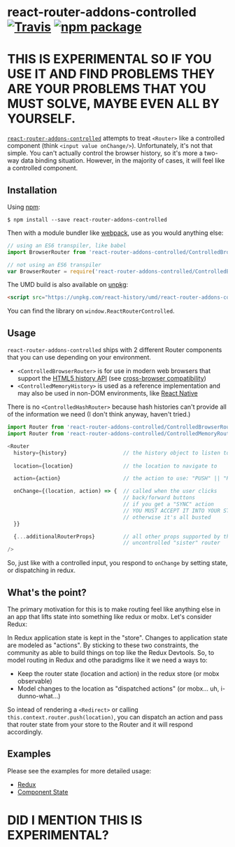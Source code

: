# react-router-addons-controlled [![Travis][build-badge]][build] [![npm package][npm-badge]][npm]

[build-badge]: https://img.shields.io/travis/ReactTraining/react-router-addons-controlled/master.svg?style=flat-square
[build]: https://travis-ci.org/ReactTraining/react-router-addons-controlled

[npm-badge]: https://img.shields.io/npm/v/react-router-addons-controlled.svg?style=flat-square
[npm]: https://www.npmjs.com/package/react-router-addons-controlled

# THIS IS EXPERIMENTAL SO IF YOU USE IT AND FIND PROBLEMS THEY ARE YOUR PROBLEMS THAT YOU MUST SOLVE, MAYBE EVEN ALL BY YOURSELF.

[`react-router-addons-controlled`](https://www.npmjs.com/package/react-router-addons-controlled) attempts to treat `<Router>` like a controlled component (think `<input value onChange/>`). Unfortunately, it's not that simple. You can't actually control the browser history, so it's more a two-way data binding situation. However, in the majority of cases, it will feel like a controlled component.

## Installation

Using [npm](https://www.npmjs.com/):

    $ npm install --save react-router-addons-controlled

Then with a module bundler like [webpack](https://webpack.github.io/), use as you would anything else:

```js
// using an ES6 transpiler, like babel
import BrowserRouter from 'react-router-addons-controlled/ControlledBrowserRouter'

// not using an ES6 transpiler
var BrowserRouter = require('react-router-addons-controlled/ControlledBrowserRouter')
```

The UMD build is also available on [unpkg](https://unpkg.com):

```html
<script src="https://unpkg.com/react-history/umd/react-router-addons-controlled.min.js"></script>
```

You can find the library on `window.ReactRouterControlled`.

## Usage

`react-router-addons-controlled` ships with 2 different Router components that you can use depending on your environment.

- `<ControlledBrowserRouter>` is for use in modern web browsers that support the [HTML5 history API](http://diveintohtml5.info/history.html) (see [cross-browser compatibility](http://caniuse.com/#feat=history))
- `<ControlledMemoryHistory>` is used as a reference implementation and may also be used in non-DOM environments, like [React Native](https://facebook.github.io/react-native/)

There is no `<ControlledHashRouter>` because hash histories can't provide all of the information we need (I don't think anyway, haven't tried.)

```js
import Router from 'react-router-addons-controlled/ControlledBrowserRouter'
import Router from 'react-router-addons-controlled/ControlledMemoryRouter'

<Router
  history={history}                  // the history object to listen to
                                     
  location={location}                // the location to navigate to

  action={action}                    // the action to use: "PUSH" || "REPLACE", 

  onChange={(location, action) => {  // called when the user clicks
                                     // back/forward buttons
                                     // if you get a "SYNC" action
                                     // YOU MUST ACCEPT IT INTO YOUR STATE
                                     // otherwise it's all busted
  }}

  {...additionalRouterProps}         // all other props supported by the
                                     // uncontrolled "sister" router
/>
```

So, just like with a controlled input, you respond to `onChange` by setting state, or dispatching in redux.

## What's the point?

The primary motivation for this is to make routing feel like anything else in an app that lifts state into something like redux or mobx. Let's consider Redux:

In Redux application state is kept in the "store". Changes to application state are modeled as "actions". By sticking to these two constraints, the community as able to build things on top like the Redux Devtools. So, to model routing in Redux and othe paradigms like it we need a ways to:

- Keep the router state (location and action) in the redux store (or mobx observable)
- Model changes to the location as "dispatched actions" (or mobx... uh, i-dunno-what...)

So intead of rendering a `<Redirect>` or calling `this.context.router.push(location)`, you can dispatch an action and pass that router state from your store to the Router and it will respond accordingly.

## Examples

Please see the examples for more detailed usage:

- [Redux](/redux-example/index.js)
- [Component State](/manual-tests/index.js)

# DID I MENTION THIS IS EXPERIMENTAL?

